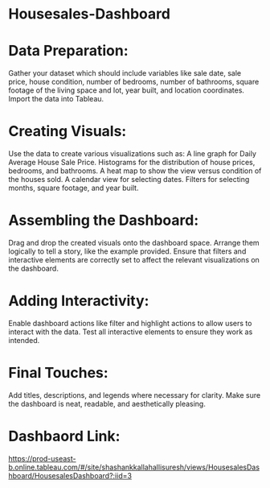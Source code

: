 # Housesales-Dashboard


# Data Preparation:

Gather your dataset which should include variables like sale date, sale price, house condition, number of bedrooms, number of bathrooms, square footage of the living space and lot, year built, and location coordinates.
Import the data into Tableau.

# Creating Visuals:

Use the data to create various visualizations such as:
A line graph for Daily Average House Sale Price.
Histograms for the distribution of house prices, bedrooms, and bathrooms.
A heat map to show the view versus condition of the houses sold.
A calendar view for selecting dates.
Filters for selecting months, square footage, and year built.

# Assembling the Dashboard:

Drag and drop the created visuals onto the dashboard space.
Arrange them logically to tell a story, like the example provided.
Ensure that filters and interactive elements are correctly set to affect the relevant visualizations on the dashboard.

# Adding Interactivity:

Enable dashboard actions like filter and highlight actions to allow users to interact with the data.
Test all interactive elements to ensure they work as intended.

# Final Touches:

Add titles, descriptions, and legends where necessary for clarity.
Make sure the dashboard is neat, readable, and aesthetically pleasing.

# Dashbaord Link: 
https://prod-useast-b.online.tableau.com/#/site/shashankkallahallisuresh/views/HousesalesDashboard/HousesalesDashboard?:iid=3

